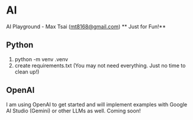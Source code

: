 # AI
AI Playground - Max Tsai (mt8168@gmail.com)
** Just for Fun!**


## Python
1. python -m venv .venv
2. create requirements.txt (You may not need everything.  Just no time to clean up!)

## OpenAI
I am using OpenAI to get started and will implement examples with Google AI Studio (Gemini) or other LLMs as well.  Coming soon!

